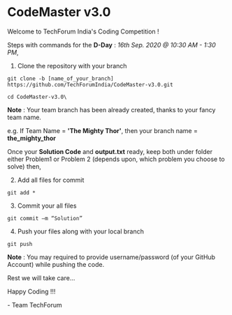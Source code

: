 # CodeMaster v3.0

Welcome to TechForum India's Coding Competition !

Steps with commands for the **D-Day** : *16th Sep. 2020 @ 10:30 AM - 1:30 PM*,

1. Clone the repository with your branch

```
git clone -b [name_of_your_branch] https://github.com/TechForumIndia/CodeMaster-v3.0.git

cd CodeMaster-v3.0\
```
**Note** : Your team branch has been already created, thanks to your fancy team name.

e.g. If Team Name = **'The Mighty Thor'**, then your branch name = **the_mighty_thor**

Once your **Solution Code** and **output.txt** ready, keep both under folder either Problem1 or Problem 2 (depends upon, which problem you choose to solve) then,

2. Add all files for commit

```
git add *
```

3. Commit your all files
```
git commit –m “Solution”
```

4. Push your files along with your local branch

```
git push
```
**Note** : You may required to provide username/password (of your GitHub Account) while pushing the code.

Rest we will take care...

Happy Coding !!!

\- Team TechForum
